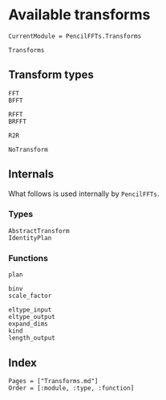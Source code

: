# Available transforms

```@meta
CurrentModule = PencilFFTs.Transforms
```

```@docs
Transforms
```

## Transform types

```@docs
FFT
BFFT

RFFT
BRFFT

R2R

NoTransform
```

## Internals

What follows is used internally by `PencilFFTs`.

### Types

```@docs
AbstractTransform
IdentityPlan
```

### Functions

```@docs
plan

binv
scale_factor

eltype_input
eltype_output
expand_dims
kind
length_output
```

## Index

```@index
Pages = ["Transforms.md"]
Order = [:module, :type, :function]
```

